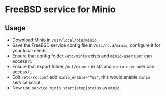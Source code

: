 FreeBSD service for Minio
=======================

Usage
-----

- [Download Minio](https://minio.io/downloads) in `/usr/local/bin/minio`.
- Save the FreeBSD service config file in `/etc/rc.d/minio`, configure it for your local needs.
- Ensure that config folder `/etc/minio` exists and `minio-user` user can access it.
- Ensure that export folder `/mnt/export` exists and `minio-user` user can access it.
- Edit `/etc/rc.conf` add `minio_enable="YES"`, this would enable `minio` service script.
- Now use `service minio start|stop|status` as `minio`.
